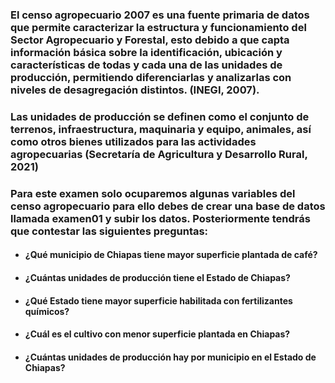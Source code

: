 ### El censo agropecuario 2007 es una fuente primaria de datos que permite caracterizar la estructura y funcionamiento del Sector Agropecuario y Forestal, esto debido a que capta información básica sobre la identificación, ubicación y características de todas y cada una de las unidades de producción, permitiendo diferenciarlas y analizarlas con niveles de desagregación distintos. (INEGI, 2007).</div>
### Las unidades de producción se definen como el conjunto de terrenos, infraestructura, maquinaria y equipo, animales, así como otros bienes utilizados para las actividades agropecuarias (Secretaría de Agricultura y Desarrollo Rural, 2021)

### Para este examen solo ocuparemos algunas variables del censo agropecuario para ello debes de crear una base de datos llamada examen01 y subir los datos. Posteriormente tendrás que contestar las siguientes preguntas:


*	#### ¿Qué municipio de Chiapas tiene mayor superficie plantada de café?

* #### ¿Cuántas unidades de producción tiene el Estado de Chiapas?

*	#### ¿Qué Estado tiene mayor superficie habilitada con fertilizantes químicos?

*	#### ¿Cuál es el cultivo con menor superficie plantada en Chiapas?

*	#### ¿Cuántas unidades de producción hay por municipio en el Estado de Chiapas?
